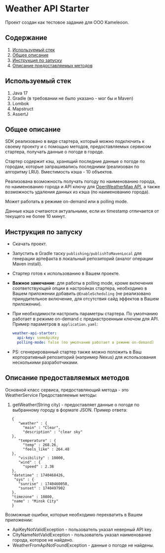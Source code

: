 # Weather API Starter

Проект создан как тестовое задание для ООО Kameleoon.

## Содержание
1. [Используемый стек](#используемый-стек)
2. [Общее описание](#общее-описание)
3. [Инструкция по запуску](#инструкция-по-запуску)
4. [Описание предоставляемых методов](#описание-предоставляемых-методов)

## Используемый стек
1. Java 17
2. Gradle (в требовании не было указано - мог бы и Maven)
3. Lombok
4. Mapstruct
5. AssertJ

## Общее описание
SDK реализовано в виде стартера, который можно подключить к своему проекту и с помощью методов, предоставляемых сервисом стартера, получать данные о погоде в городе.

Стартер содержит кэш, хранящий последние данные о погоде по городам, которые запрашивались последними (реализован по алгоритму LRU). Вместимость кэша - 10 объектов.

Реализована возможность получать погоду по наименованию города, по наименованию города и API ключу для [OpenWeatherMap API](https://openweathermap.org/api), а также возможность удаления данных из кэша (по наименованию города).

Может работать в режиме on-demand или в polling mode.

Данные кэша считаются актуальными, если их timestamp отличается от текущего не более 10 минут.

## Инструкция по запуску
- Скачать проект.
- Запустить в Gradle таску `publishing/publishToMavenLocal` для генерации артефакта в локальный репозиторий (аналог операции Maven install).
- Стартер готов к использованию в Вашем проекте.
- **Важное замечание**: для работы в polling mode, кроме включения соответствующей опции в настройках стартера, необходимо в Вашем приложении добавить `@EnableScheduling` (не реализовано принудительное включение, для отсутствия сайд эффектов в Вашем приложении).
- При необходимости настроить параметры стартера. По умолчанию работает в режиме on-demand с преднастроенным ключом для API. Пример параметров в `application.yaml`:

  ```yaml
  weather-api-starter:
    api-key: someApiKey
    polling-mode: false (по умолчанию работает в режиме on-demand)

- PS: сгенерированный стартер также можно положить в Ваш корпоративный репозиторий (например Nexus) для использования несколькими разработчиками. 

## Описание предоставляемых методов
Основной класс сервиса, предоставляющий метода - это WeatherService
Предоставляемые методы:
1. getWeather(String city) - предоставляет данные о погоде по выбранному городу в формате JSON.
   Пример ответа:
~~~
   {
      "weather" : {
        "main" : "Clear",
        "description" : "clear sky"
   },
      "temperature" : {
        "temp" : 268.26,
        "feels_like" : 264.48
   },
      "visibility" : 10000,
      "wind" : {
        "speed" : 2.38
   },
   "datetime" : 1740468426,
    "sys" : {
      "sunrise" : 1740460058,
      "sunset" : 1740497902
   },
   "timezone" : 10800,
   "name" : "Minsk City"
   }
~~~
   Возможные ошибки, которые необходимо перехватить в Вашем приложении:
   - ApiKeyNotValidException - пользователь указал неверный API key.
   - CityNameNotValidException - пользователь указал наименование города, которое не найдено.
   - WeatherFromApiNotFoundException - данные о погоде не найдены.